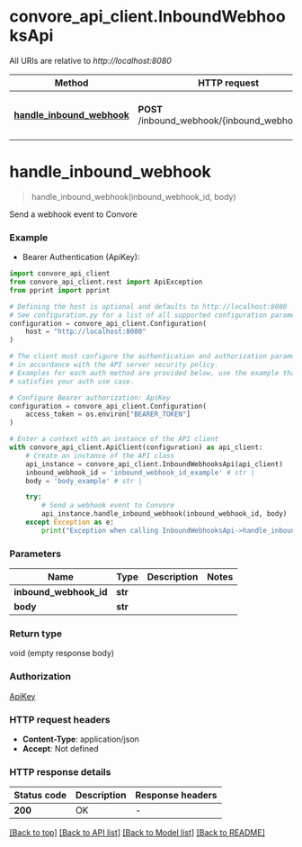# convore_api_client.InboundWebhooksApi

All URIs are relative to *http://localhost:8080*

Method | HTTP request | Description
------------- | ------------- | -------------
[**handle_inbound_webhook**](InboundWebhooksApi.md#handle_inbound_webhook) | **POST** /inbound_webhook/{inbound_webhook_id} | Send a webhook event to Convore


# **handle_inbound_webhook**
> handle_inbound_webhook(inbound_webhook_id, body)

Send a webhook event to Convore

### Example

* Bearer Authentication (ApiKey):

```python
import convore_api_client
from convore_api_client.rest import ApiException
from pprint import pprint

# Defining the host is optional and defaults to http://localhost:8080
# See configuration.py for a list of all supported configuration parameters.
configuration = convore_api_client.Configuration(
    host = "http://localhost:8080"
)

# The client must configure the authentication and authorization parameters
# in accordance with the API server security policy.
# Examples for each auth method are provided below, use the example that
# satisfies your auth use case.

# Configure Bearer authorization: ApiKey
configuration = convore_api_client.Configuration(
    access_token = os.environ["BEARER_TOKEN"]
)

# Enter a context with an instance of the API client
with convore_api_client.ApiClient(configuration) as api_client:
    # Create an instance of the API class
    api_instance = convore_api_client.InboundWebhooksApi(api_client)
    inbound_webhook_id = 'inbound_webhook_id_example' # str | 
    body = 'body_example' # str | 

    try:
        # Send a webhook event to Convore
        api_instance.handle_inbound_webhook(inbound_webhook_id, body)
    except Exception as e:
        print("Exception when calling InboundWebhooksApi->handle_inbound_webhook: %s\n" % e)
```



### Parameters


Name | Type | Description  | Notes
------------- | ------------- | ------------- | -------------
 **inbound_webhook_id** | **str**|  | 
 **body** | **str**|  | 

### Return type

void (empty response body)

### Authorization

[ApiKey](../README.md#ApiKey)

### HTTP request headers

 - **Content-Type**: application/json
 - **Accept**: Not defined

### HTTP response details

| Status code | Description | Response headers |
|-------------|-------------|------------------|
**200** | OK |  -  |

[[Back to top]](#) [[Back to API list]](../README.md#documentation-for-api-endpoints) [[Back to Model list]](../README.md#documentation-for-models) [[Back to README]](../README.md)

